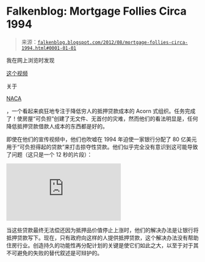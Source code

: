 <!--yml

category: 未分类

date: 2024-05-12 20:25:11

-->

# Falkenblog: Mortgage Follies Circa 1994

> 来源：[`falkenblog.blogspot.com/2012/08/mortgage-follies-circa-1994.html#0001-01-01`](http://falkenblog.blogspot.com/2012/08/mortgage-follies-circa-1994.html#0001-01-01)

我在网上浏览时发现

[这个视频](http://www.youtube.com/watch?v=0ST0ogdDzJI)

关于

[NACA](https://www.naca.com/nacaWeb/index_main.aspx)

，一个看起来疯狂地专注于降低穷人的抵押贷款成本的 Acorn 式组织。任务完成了！使房屋“可负担”创建了无文件、无首付的灾难，然而他们的看法明显是，任何降低抵押贷款借款人成本的东西都是好的。

即使在他们的宣传视频中，他们也吹嘘在 1994 年迫使一家银行分配了 80 亿美元用于“可负担得起的贷款”来打击掠夺性贷款。他们似乎完全没有意识到这可能导致了问题（这只是一个 12 秒的片段）：

<embed src="http://www.youtube.com/v/0ST0ogdDzJI&amp;hl=en_US&amp;start=98&amp;end=110" type="application/x-shockwave-flash" allowscriptaccess="always">

当这些贷款最终无法偿还因为抵押品价值停止上涨时，他们的解决办法是让银行将抵押贷款写下。现在，只有政府向这样的人提供抵押贷款，这个解决办法没有帮助住房行业。创造持久的功能性再分配计划的关键是使它们如此之大，以至于对于其不可避免的失败的替代叙述是可辩护的。

